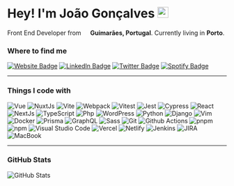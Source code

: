 # Hey! I'm João Gonçalves <img src="https://media.giphy.com/media/hvRJCLFzcasrR4ia7z/giphy.gif" width="25px">

<p>Front End Developer from <img src="https://img.icons8.com/color/48/000000/portugal-circular.png" width="13"/> <b>Guimarães, Portugal</b>. Currently living in <b>Porto</b>.</p>

### Where to find me

<p><a href="https://joao-goncalves.com"><img src="https://img.shields.io/badge/joao--goncalves.com-4E69C8?style=flat-square&amp;labelColor=4E69C8&amp;logo=Firefox&amp;link=https://joao-goncalves.com" alt="Website Badge"></a> <a href="https://www.linkedin.com/in/jagoncalves/"><img src="https://img.shields.io/badge/-@jagoncalves-0077B5?style=flat-square&amp;labelColor=0077B5&amp;logo=LinkedIn&amp;link=https://www.linkedin.com/in/jagoncalves/" alt="LinkedIn Badge"></a> <a href="https://twitter.com/jagoncalves14"><img src="https://img.shields.io/badge/-@jagoncalves14-1DA1F2?style=flat-square&amp;labelColor=fff&amp;logo=twitter&amp;link=https://twitter.com/jagoncalves14" alt="Twitter Badge"></a> <a href="https://open.spotify.com/user/1183651622?si=146abf5b77f14717"><img src="https://img.shields.io/badge/-@jagoncalves-1ED760?style=flat-square&amp;labelColor=fff&amp;logo=Spotify&amp;link=1183651622?si=146abf5b77f14717" alt="Spotify Badge"></a></p>

<hr>

### Things I code with

<p>
  <img alt="Vue" src="https://img.shields.io/badge/-Vue-35495e?style=flat-square&logo=vue.js&logoColor=4FC08D" />
  <img alt="NuxtJs" src="https://img.shields.io/badge/Nuxt-black?style=flat-square&logo=nuxt.js&logoColor=white" />
  <img alt="Vite" src="https://img.shields.io/badge/-Vite-B73BFE?style=flat-square&logo=vite&logoColor=FFD62E" />
  <img alt="Webpack" src="https://img.shields.io/badge/-Webpack-8DD6F9?style=flat-square&logo=webpack&logoColor=white" /> 
  <img alt="Vitest" src="https://img.shields.io/badge/-Vitest-B73BFE?style=flat-square&logo=vitest&logoColor=FFD62E" />
  <img alt="Jest" src="https://img.shields.io/badge/-jest-%23C21325?style=flat-square&logo=jest&logoColor=white" />
  <img alt="Cypress" src="https://img.shields.io/badge/-cypress-%23E5E5E5?style=flat-square&logo=cypress&logoColor=058a5e" />
  <img alt="React" src="https://img.shields.io/badge/-React-45b8d8?style=flat-square&logo=react&logoColor=white" />
  <img alt="NextJs" src="https://img.shields.io/badge/Next-black?style=flat-square&logo=next.js&logoColor=white" />
  <img alt="TypeScript" src="https://img.shields.io/badge/-TypeScript-007ACC?style=flat-square&logo=typescript&logoColor=white" />
  <img alt="Php" src="https://img.shields.io/badge/php-%23777BB4.svg?style=flat-square&logo=php&logoColor=white" />
  <img alt="WordPress" src="https://img.shields.io/badge/WordPress-%23117AC9.svg?style=flat-square&logo=WordPress&logoColor=white" />
  <img alt="Python" src="https://img.shields.io/badge/python-3670A0?style=flat-square&logo=python&logoColor=ffdd54" />
  <img alt="Django" src="https://img.shields.io/badge/django-%23092E20.svg?style=flat-square&logo=django&logoColor=white" />
  <img alt="Vim" src="https://img.shields.io/badge/VIM-%2311AB00.svg?style=flat-square&logo=vim&logoColor=white" />
  <img alt="Docker" src="https://img.shields.io/badge/-Docker-46a2f1?style=flat-square&logo=docker&logoColor=white" />
  <img alt="Prisma" src="https://img.shields.io/badge/Prisma-3982CE?style=flat-square&logo=Prisma&logoColor=white" />
  <img alt="GraphQL" src="https://img.shields.io/badge/-GraphQL-E10098?style=flat-square&logo=graphql&logoColor=white" />
  <img alt="Sass" src="https://img.shields.io/badge/-Sass-CC6699?style=flat-square&logo=sass&logoColor=white" />
  <img alt="Git" src="https://img.shields.io/badge/-Git-F05032?style=flat-square&logo=git&logoColor=white" />
  <img alt="Github Actions" src="https://img.shields.io/badge/-Github_Actions-2088FF?style=flat-square&logo=github-actions&logoColor=white" />
  <img alt="pnpm" src="https://img.shields.io/badge/-PNPM-FCAC04?style=flat-square&logo=pnpm&logoColor=white" />
  <img alt="npm" src="https://img.shields.io/badge/-NPM-CB3837?style=flat-square&logo=npm&logoColor=white" />
  <img alt="Visual Studio Code" src="https://img.shields.io/badge/Visual%20Studio%20Code-0078d7.svg?style=flat-square&logo=visual-studio-code&logoColor=white" /> 
  <img alt="Vercel" src="https://img.shields.io/badge/vercel-%23000000.svg?style=flat-square&logo=vercel&logoColor=white" />
  <img alt="Netlify" src="https://img.shields.io/badge/Netlify-00C7B7?style=flat-square&logo=netlify&logoColor=white" />
  <img alt="Jenkins" src="https://img.shields.io/badge/Jenkins-D24939?style=flat-square&logo=Jenkins&logoColor=white" />
  <img alt="JIRA" src="https://img.shields.io/badge/Jira-0052CC?style=flat-square&logo=Jira&logoColor=white" />
  <img alt="MacBook" src="https://img.shields.io/badge/Apple%20laptop-333333?style=flat-square&logo=apple&logoColor=white" />
</p>

<!-- Source: https://github.com/alexandresanlim/Badges4-README.md-Profile -->

<hr>

### GitHub Stats

<p><img src="https://github-readme-stats.vercel.app/api?username=jagoncalves14&amp;theme=dracula&amp;show_icons=true" alt="GitHub Stats"></p>
